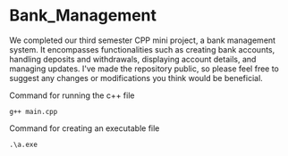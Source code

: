 # Bank_Management

We completed our third semester CPP mini project, a bank management system. It encompasses functionalities such as creating bank accounts, handling deposits and withdrawals, displaying account details, and managing updates. I've made the repository public, so please feel free to suggest any changes or modifications you think would be beneficial.

Command for running the c++ file

```shell
g++ main.cpp
```

Command for creating an executable file

```shell
.\a.exe
```

